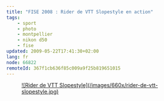 ```yaml
---
title: "FISE 2008 : Rider de VTT Slopestyle en action"
tags:
    - sport
    - photo
    - montpellier
    - nikon d50
    - fise
updated: 2009-05-22T17:41:30+02:00
lang: fr
node: 66822
remoteId: 367f1cb636f85c009a9f25b819651015
---
```

<figure class="object-center"><a href="/images/rider-de-vtt-slopestyle.jpg">![Rider de VTT Slopestyle](/images/660x/rider-de-vtt-slopestyle.jpg)
</a></figure>

